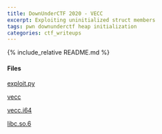 ```yaml
---
title: DownUnderCTF 2020 - VECC
excerpt: Exploiting uninitialized struct members
tags: pwn downunderctf heap initialization
categories: ctf_writeups
---
```

{% include_relative README.md %}
#### Files

[exploit.py](/downloads/downunder20_vecc/exploit.py)

[vecc](/downloads/downunder20_vecc/vecc)

[vecc.i64](/downloads/downunder20_vecc/vecc.i64)

[libc.so.6](/downloads/downunder20_vecc/libc.so.6)

